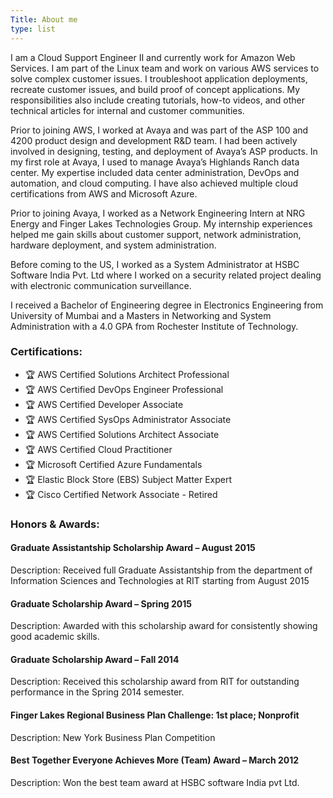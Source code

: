 ```yaml
---
Title: About me
type: list
---
```


I am a Cloud Support Engineer II and currently work for Amazon Web Services. I am part of the Linux team and work on various AWS services to solve complex customer issues. I troubleshoot application deployments, recreate customer issues, and build proof of concept applications. My responsibilities also include creating tutorials, how-to videos, and other technical articles for internal and customer communities. 

Prior to joining AWS, I worked at Avaya and was part of the ASP 100 and 4200 product design and development R&D team. I had been actively involved in designing, testing, and deployment of Avaya’s ASP products. In my first role at Avaya, I used to manage Avaya’s Highlands Ranch data center. My expertise included data center administration, DevOps and automation, and cloud computing. I have also achieved multiple cloud certifications from AWS and Microsoft Azure.

Prior to joining Avaya, I worked as a Network Engineering Intern at NRG Energy and Finger Lakes Technologies Group. My internship experiences helped me gain skills about customer support, network administration, hardware deployment, and system administration.

Before coming to the US, I worked as a System Administrator at HSBC Software India Pvt. Ltd where I worked on a security related project dealing with electronic communication surveillance.

I received a Bachelor of Engineering degree in Electronics Engineering from University of Mumbai and a Masters in Networking and System Administration with a 4.0 GPA from Rochester Institute of Technology.

### Certifications:

-  🏆 AWS Certified Solutions Architect Professional
-  🏆 AWS Certified DevOps Engineer Professional
-  🏆 AWS Certified Developer Associate
-  🏆 AWS Certified SysOps Administrator Associate
-  🏆 AWS Certified Solutions Architect Associate
-  🏆 AWS Certified Cloud Practitioner
-  🏆 Microsoft Certified Azure Fundamentals
-  🏆 Elastic Block Store (EBS) Subject Matter Expert
-  🏆 Cisco Certified Network Associate - Retired
  
### Honors & Awards:

#### Graduate Assistantship Scholarship Award – August 2015
Description: Received full Graduate Assistantship from the department of Information Sciences and Technologies at RIT starting from August 2015

#### Graduate Scholarship Award – Spring 2015
Description: Awarded with this scholarship award for consistently showing good academic skills.

#### Graduate Scholarship Award – Fall 2014
Description: Received this scholarship award from RIT for outstanding performance in the Spring 2014 semester.

#### Finger Lakes Regional Business Plan Challenge: 1st place; Nonprofit
Description: New York Business Plan Competition

#### Best Together Everyone Achieves More (Team) Award – March 2012
Description: Won the best team award at HSBC software India pvt Ltd.


<!-- #### Email
For enquiries or longer messages, please email me. -->



